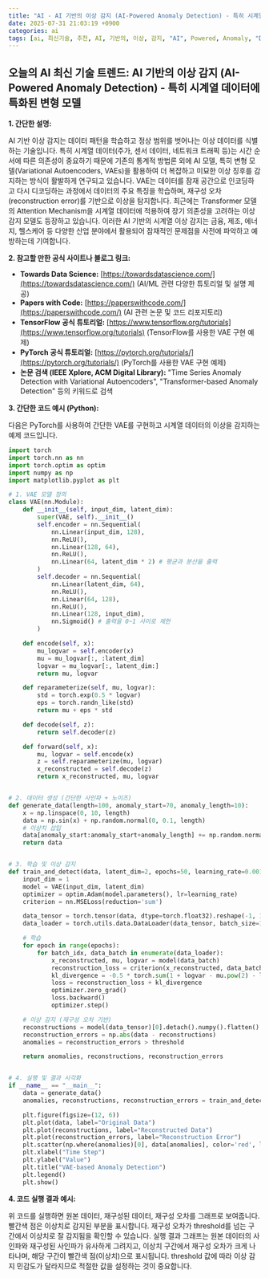 ```yaml
---
title: "AI - AI 기반의 이상 감지 (AI-Powered Anomaly Detection) - 특히 시계열 데이터에 특화된 변형 모델"
date: 2025-07-31 21:03:19 +0900
categories: ai
tags: [ai, 최신기술, 추천, AI, 기반의, 이상, 감지, "AI", Powered, Anomaly, "Detection", 특히, 시계열, 데이터에, 특화된, 변형, 모델]
---
```


## 오늘의 AI 최신 기술 트렌드: **AI 기반의 이상 감지 (AI-Powered Anomaly Detection) - 특히 시계열 데이터에 특화된 변형 모델**

**1. 간단한 설명:**

AI 기반 이상 감지는 데이터 패턴을 학습하고 정상 범위를 벗어나는 이상 데이터를 식별하는 기술입니다. 특히 시계열 데이터(주가, 센서 데이터, 네트워크 트래픽 등)는 시간 순서에 따른 의존성이 중요하기 때문에 기존의 통계적 방법론 외에 AI 모델, 특히 변형 모델(Variational Autoencoders, VAEs)을 활용하여 더 복잡하고 미묘한 이상 징후를 감지하는 방식이 활발하게 연구되고 있습니다. VAE는 데이터를 잠재 공간으로 인코딩하고 다시 디코딩하는 과정에서 데이터의 주요 특징을 학습하며, 재구성 오차(reconstruction error)를 기반으로 이상을 탐지합니다. 최근에는 Transformer 모델의 Attention Mechanism을 시계열 데이터에 적용하여 장기 의존성을 고려하는 이상 감지 모델도 등장하고 있습니다. 이러한 AI 기반의 시계열 이상 감지는 금융, 제조, 에너지, 헬스케어 등 다양한 산업 분야에서 활용되어 잠재적인 문제점을 사전에 파악하고 예방하는데 기여합니다.

**2. 참고할 만한 공식 사이트나 블로그 링크:**

*   **Towards Data Science:** [https://towardsdatascience.com/](https://towardsdatascience.com/) (AI/ML 관련 다양한 튜토리얼 및 설명 제공)
*   **Papers with Code:** [https://paperswithcode.com/](https://paperswithcode.com/) (AI 관련 논문 및 코드 리포지토리)
*   **TensorFlow 공식 튜토리얼:** [https://www.tensorflow.org/tutorials](https://www.tensorflow.org/tutorials) (TensorFlow를 사용한 VAE 구현 예제)
*   **PyTorch 공식 튜토리얼:** [https://pytorch.org/tutorials/](https://pytorch.org/tutorials/) (PyTorch를 사용한 VAE 구현 예제)
*   **논문 검색 (IEEE Xplore, ACM Digital Library):** "Time Series Anomaly Detection with Variational Autoencoders", "Transformer-based Anomaly Detection" 등의 키워드로 검색

**3. 간단한 코드 예시 (Python):**

다음은 PyTorch를 사용하여 간단한 VAE를 구현하고 시계열 데이터의 이상을 감지하는 예제 코드입니다.

```python
import torch
import torch.nn as nn
import torch.optim as optim
import numpy as np
import matplotlib.pyplot as plt

# 1. VAE 모델 정의
class VAE(nn.Module):
    def __init__(self, input_dim, latent_dim):
        super(VAE, self).__init__()
        self.encoder = nn.Sequential(
            nn.Linear(input_dim, 128),
            nn.ReLU(),
            nn.Linear(128, 64),
            nn.ReLU(),
            nn.Linear(64, latent_dim * 2) # 평균과 분산을 출력
        )
        self.decoder = nn.Sequential(
            nn.Linear(latent_dim, 64),
            nn.ReLU(),
            nn.Linear(64, 128),
            nn.ReLU(),
            nn.Linear(128, input_dim),
            nn.Sigmoid() # 출력을 0~1 사이로 제한
        )

    def encode(self, x):
        mu_logvar = self.encoder(x)
        mu = mu_logvar[:, :latent_dim]
        logvar = mu_logvar[:, latent_dim:]
        return mu, logvar

    def reparameterize(self, mu, logvar):
        std = torch.exp(0.5 * logvar)
        eps = torch.randn_like(std)
        return mu + eps * std

    def decode(self, z):
        return self.decoder(z)

    def forward(self, x):
        mu, logvar = self.encode(x)
        z = self.reparameterize(mu, logvar)
        x_reconstructed = self.decode(z)
        return x_reconstructed, mu, logvar


# 2. 데이터 생성 (간단한 사인파 + 노이즈)
def generate_data(length=100, anomaly_start=70, anomaly_length=10):
    x = np.linspace(0, 10, length)
    data = np.sin(x) + np.random.normal(0, 0.1, length)
    # 이상치 삽입
    data[anomaly_start:anomaly_start+anomaly_length] += np.random.normal(2, 0.5, anomaly_length)
    return data


# 3. 학습 및 이상 감지
def train_and_detect(data, latent_dim=2, epochs=50, learning_rate=0.001, threshold=0.1):
    input_dim = 1
    model = VAE(input_dim, latent_dim)
    optimizer = optim.Adam(model.parameters(), lr=learning_rate)
    criterion = nn.MSELoss(reduction='sum')

    data_tensor = torch.tensor(data, dtype=torch.float32).reshape(-1, 1) # (N, 1) 형태
    data_loader = torch.utils.data.DataLoader(data_tensor, batch_size=10, shuffle=True)

    # 학습
    for epoch in range(epochs):
        for batch_idx, data_batch in enumerate(data_loader):
            x_reconstructed, mu, logvar = model(data_batch)
            reconstruction_loss = criterion(x_reconstructed, data_batch)
            kl_divergence = -0.5 * torch.sum(1 + logvar - mu.pow(2) - logvar.exp())
            loss = reconstruction_loss + kl_divergence
            optimizer.zero_grad()
            loss.backward()
            optimizer.step()

    # 이상 감지 (재구성 오차 기반)
    reconstructions = model(data_tensor)[0].detach().numpy().flatten()
    reconstruction_errors = np.abs(data - reconstructions)
    anomalies = reconstruction_errors > threshold

    return anomalies, reconstructions, reconstruction_errors


# 4. 실행 및 결과 시각화
if __name__ == "__main__":
    data = generate_data()
    anomalies, reconstructions, reconstruction_errors = train_and_detect(data)

    plt.figure(figsize=(12, 6))
    plt.plot(data, label="Original Data")
    plt.plot(reconstructions, label="Reconstructed Data")
    plt.plot(reconstruction_errors, label="Reconstruction Error")
    plt.scatter(np.where(anomalies)[0], data[anomalies], color='red', label="Anomalies")
    plt.xlabel("Time Step")
    plt.ylabel("Value")
    plt.title("VAE-based Anomaly Detection")
    plt.legend()
    plt.show()
```

**4. 코드 실행 결과 예시:**

위 코드를 실행하면 원본 데이터, 재구성된 데이터, 재구성 오차를 그래프로 보여줍니다. 빨간색 점은 이상치로 감지된 부분을 표시합니다. 재구성 오차가 threshold를 넘는 구간에서 이상치로 잘 감지됨을 확인할 수 있습니다.  실행 결과 그래프는 원본 데이터의 사인파와 재구성된 사인파가 유사하게 그려지고, 이상치 구간에서 재구성 오차가 크게 나타나며, 해당 구간이 빨간색 점(이상치)으로 표시됩니다.  threshold 값에 따라 이상 감지 민감도가 달라지므로 적절한 값을 설정하는 것이 중요합니다.

